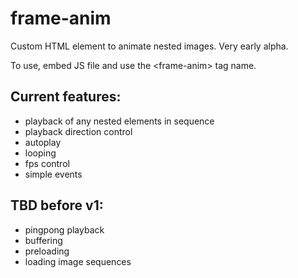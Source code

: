 # frame-anim
Custom HTML element to animate nested images. Very early alpha.

To use, embed JS file and use the \<frame-anim\> tag name.

## Current features:
* playback of any nested elements in sequence
* playback direction control
* autoplay
* looping
* fps control
* simple events

## TBD before v1:
- pingpong playback
- buffering
- preloading
- loading image sequences


